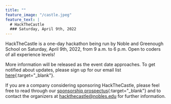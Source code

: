 ```yaml
---
title: ""
feature_image: "/castle.jpeg"
feature_text: |
  # HackTheCastle
  ### Saturday, April 9th, 2022
---
```

HackTheCastle is a one-day hackathon being run by Noble and Greenough School on Saturday, April 9th, 2022, from 9 a.m. to 6 p.m. Open to coders of all experience levels!

More information will be released as the event date approaches. To get notified about updates, please sign up for our email list [here](https://docs.google.com/forms/d/e/1FAIpQLSe2ZO7SSPqUvkAtaUsHiiZPvuaAY7kRlARvBTtzm-yEl_wgQg/viewform){:target="_blank"}.

If you are a company considering sponsoring HackTheCastle, please feel free to read through our [sponsorship prospectus](/HackTheCastle-Sponsorship-Prospectus.pdf){:target="_blank"} and to contact the organizers at [hackthecastle@nobles.edu](mailto:hackthecastle@nobles.edu) for further information.
